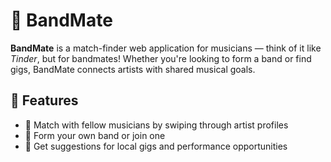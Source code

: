 # 🎸 BandMate

**BandMate** is a match-finder web application for musicians — think of it like *Tinder*, but for bandmates! Whether you're looking to form a band or find gigs, BandMate connects artists with shared musical goals.

## 🚀 Features

- 🎤 Match with fellow musicians by swiping through artist profiles
- 🎸 Form your own band or join one
- 📅 Get suggestions for local gigs and performance opportunities



